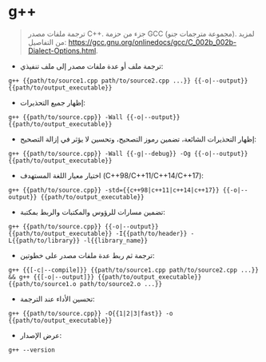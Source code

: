 # g++

> ترجمة ملفات مصدر C++.
> جزء من حزمة GCC (مجموعة مترجمات جنو).
> لمزيد من التفاصيل: <https://gcc.gnu.org/onlinedocs/gcc/C_002b_002b-Dialect-Options.html>.

- ترجمة ملف أو عدة ملفات مصدر إلى ملف تنفيذي:

`g++ {{path/to/source1.cpp path/to/source2.cpp ...}} {{-o|--output}} {{path/to/output_executable}}`

- إظهار جميع التحذيرات:

`g++ {{path/to/source.cpp}} -Wall {{-o|--output}}  {{path/to/output_executable}}`

- إظهار التحذيرات الشائعة، تضمين رموز التصحيح، وتحسين لا يؤثر في إزالة التصحيح:

`g++ {{path/to/source.cpp}} -Wall {{-g|--debug}} -Og {{-o|--output}} {{path/to/output_executable}}`

- اختيار معيار اللغة المستهدف (C++98/C++11/C++14/C++17):

`g++ {{path/to/source.cpp}} -std={{c++98|c++11|c++14|c++17}} {{-o|--output}} {{path/to/output_executable}}`

- تضمين مسارات للرؤوس والمكتبات والربط بمكتبة:

`g++ {{path/to/source.cpp}} {{-o|--output}} {{path/to/output_executable}} -I{{path/to/header}} -L{{path/to/library}} -l{{library_name}}`

- ترجمة ثم ربط عدة ملفات مصدر على خطوتين:

`g++ {{[-c|--compile]}} {{path/to/source1.cpp path/to/source2.cpp ...}} && g++ {{[-o|--output]}} {{path/to/output_executable}} {{path/to/source1.o path/to/source2.o ...}}`

- تحسين الأداء عند الترجمة:

`g++ {{path/to/source.cpp}} -O{{1|2|3|fast}} -o {{path/to/output_executable}}`

- عرض الإصدار:

`g++ --version`
